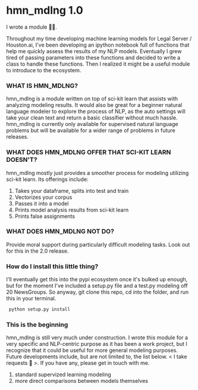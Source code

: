 # hmn_mdlng 1.0

I wrote a module 🤘🎉.

Throughout my time developing machine learning models for Legal Server / Houston.ai, I've been developing an ipython notebook full of functions that help me quickly assess the results of my NLP models. Eventually I grew tired of passing parameters into these functions and decided to write a class to handle these functions. Then I realized it might be a useful module to introduce to the ecosystem. 

### WHAT IS HMN_MDLNG?
hmn_mdlng is a module written on top of sci-kit learn that assists with analyzing modeling results. It would also be great for a beginner natural language modeler to explore the process of NLP, as the auto settings will take your clean text and return a basic classifier without much hassle. hmn_mdlng is currently only available for supervised natural language problems but will be available for a wider range of problems in future releases. 

### WHAT DOES HMN_MDLNG OFFER THAT SCI-KIT LEARN DOESN'T?
hmn_mdlng mostly just provides a smoother process for modeling utilizing sci-kit learn. Its offerings include:

1. Takes your dataframe, splits into test and train
2. Vectorizes your corpus
3. Passes it into a model
4. Prints model analysis results from sci-kit learn
5. Prints false assignments

### WHAT DOES HMN_MDLNG NOT DO?
Provide moral support during particularly difficult modeling tasks. Look out for this in the 2.0 release. 

### How do I install this little thing?
I'll eventually get this into the pypi ecosystem once it's bulked up enough, but for the moment I've included a setup.py file and a test.py modeling off 20 NewsGroups. So anyway, git clone this repo, cd into the folder, and run this in your terminal.

``` python 
 python setup.py install
 ```

### This is the beginning

hmn_mdlng is still very much under construction. I wrote this module for a very specific and NLP-centric purpose as it has been a work project, but I recognize that it could be useful for more general modeling purposes. Future developments include, but are not limited to, the list below. < I take requests 🎤 >. If you have any, please get in touch with me.

1. standard supervized learning modeling
2. more direct comparisons between models themselves
